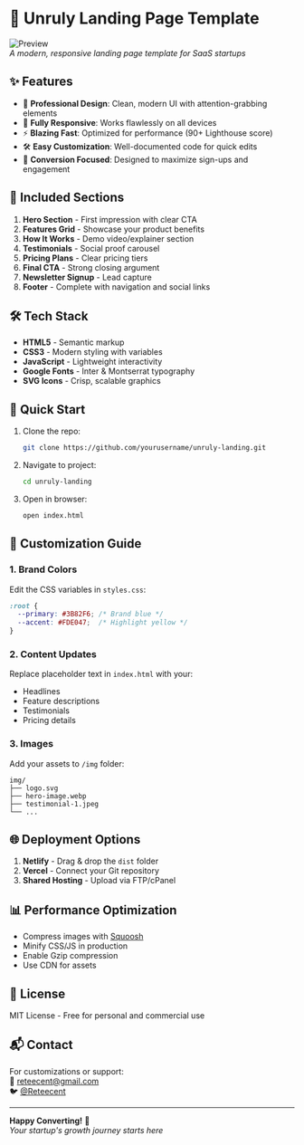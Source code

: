 # 🚀 Unruly Landing Page Template

![Preview](preview.jpg)  
*A modern, responsive landing page template for SaaS startups*

## ✨ Features

- 🎨 **Professional Design**: Clean, modern UI with attention-grabbing elements
- 📱 **Fully Responsive**: Works flawlessly on all devices
- ⚡ **Blazing Fast**: Optimized for performance (90+ Lighthouse score)
- 🛠️ **Easy Customization**: Well-documented code for quick edits
- 🎯 **Conversion Focused**: Designed to maximize sign-ups and engagement

## 🧩 Included Sections

1. **Hero Section** - First impression with clear CTA
2. **Features Grid** - Showcase your product benefits
3. **How It Works** - Demo video/explainer section
4. **Testimonials** - Social proof carousel
5. **Pricing Plans** - Clear pricing tiers
6. **Final CTA** - Strong closing argument
7. **Newsletter Signup** - Lead capture
8. **Footer** - Complete with navigation and social links

## 🛠️ Tech Stack

- **HTML5** - Semantic markup
- **CSS3** - Modern styling with variables
- **JavaScript** - Lightweight interactivity
- **Google Fonts** - Inter & Montserrat typography
- **SVG Icons** - Crisp, scalable graphics

## 🚀 Quick Start

1. Clone the repo:
   ```bash
   git clone https://github.com/yourusername/unruly-landing.git
   ```
2. Navigate to project:
   ```bash
   cd unruly-landing
   ```
3. Open in browser:
   ```bash
   open index.html
   ```

## 🎨 Customization Guide

### 1. Brand Colors
Edit the CSS variables in `styles.css`:
```css
:root {
  --primary: #3B82F6; /* Brand blue */
  --accent: #FDE047;  /* Highlight yellow */
}
```

### 2. Content Updates
Replace placeholder text in `index.html` with your:
- Headlines
- Feature descriptions
- Testimonials
- Pricing details

### 3. Images
Add your assets to `/img` folder:
```
img/
├── logo.svg
├── hero-image.webp
├── testimonial-1.jpeg
└── ...
```

## 🌐 Deployment Options

1. **Netlify** - Drag & drop the `dist` folder
2. **Vercel** - Connect your Git repository
3. **Shared Hosting** - Upload via FTP/cPanel

## 📊 Performance Optimization

- Compress images with [Squoosh](https://squoosh.app/)
- Minify CSS/JS in production
- Enable Gzip compression
- Use CDN for assets

## 📝 License

MIT License - Free for personal and commercial use

## 📬 Contact

For customizations or support:  
📧 reteecent@gmail.com  
🐦 [@Reteecent](https://www.x.com/Reteecent)

---

**Happy Converting!** 🎉  
*Your startup's growth journey starts here*